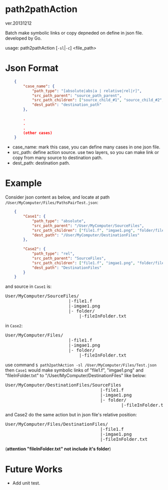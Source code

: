 path2pathAction
========

ver.20131212

Batch make symbolic links or copy depneded on define in json file.
developed by Go.

usage: path2pathAction [`-sl`|`-c`] &lt;file_path&gt;

# Json Format

```json
    {
        "case_name": {
            "path_type": "[absolute|abs|a | relative|rel|r]",
            "src_path_parent": "source_path_parent",
            "src_path_children": ["source_child_#1", "source_child_#2", ...],
            "dest_path": "destination_path"
        },
        
        .
        .
        .
        (other cases)
    }
```

- case_name: mark this case, you can define many cases in one json file.
- src_path: define action source. use two layers, so you can make link or copy from many source to destination path.
- dest_path: destination path.

# Example

Consider json content as below, and locate at path `/User/MyComputer/Files/PathsPairTest.json`:

```json
    {
        "Case1": {
            "path_type": "absolute",
            "src_path_parent": "/User/MyComputer/SourceFiles",
            "src_path_children": ["file1.f", "imgae1.png", "folder/fileInFolder.txt"],
            "dest_path": "/User/MyComputer/DestinationFiles"
        },
        
        "Case2": {
            "path_type": "rel",
            "src_path_parent": "SourceFiles",
            "src_path_children": ["file1.f", "imgae1.png", "folder/fileInFolder.txt"],
            "dest_path": "DestinationFiles"
        }
    }
```

and source in `Case1` is:

<pre>
User/MyComputer/SourceFiles/
                        |-file1.f
                        |-imgae1.png
                        |- folder/
                            |-fileInFolder.txt 
</pre>

in `Case2`: 

<pre>
User/MyComputer/Files/
                        |-file1.f
                        |-imgae1.png
                        |- folder/
                            |-fileInFolder.txt 
</pre>

use command `$ path2pathAction -sl /User/MyComputer/Files/Test.json`
then `Case1` would make symbolic links of "file1.f", "imgae1.png" and "fileInFolder.txt" to "/User/MyComputer/DestinationFiles" like below:

<pre>
User/MyComputer/DestinationFiles/SourceFiles
                                    |-file1.f
                                    |-imgae1.png
                                    |- folder/
                                            |-fileInFolder.txt
</pre>

and Case2 do the same action but in json file's relative position:

<pre>
User/MyComputer/Files/DestinationFiles/
                                    |-file1.f
                                    |-imgae1.png
                                    |-fileInFolder.txt                                
</pre>    


(**attention "fileInFolder.txt" not include it's folder**)

# Future Works

- Add unit test.
